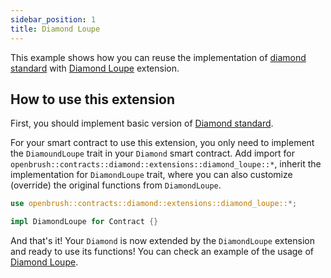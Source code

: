 ```yaml
---
sidebar_position: 1
title: Diamond Loupe
---
```


This example shows how you can reuse the implementation of [diamond standard](https://github.com/Supercolony-net/openbrush-contracts/tree/main/contracts/src/upgradeability/diamond) with [Diamond Loupe](https://github.com/Supercolony-net/openbrush-contracts/blob/main/contracts/src/upgradeability/diamond/extensions/diamond_loupe.rs) extension.

## How to use this extension

First, you should implement basic version of [Diamond standard](/smart-contracts/diamond).

For your smart contract to use this extension, you only need to implement the `DiamoundLoupe` trait in your
`Diamond` smart contract. Add import for `openbrush::contracts::diamond::extensions::diamond_loupe::*`,
inherit the implementation for `DiamondLoupe` trait, where you can also customize (override)
the original functions from `DiamondLoupe`.

```rust
use openbrush::contracts::diamond::extensions::diamond_loupe::*;

impl DiamondLoupe for Contract {}
```

And that's it! Your `Diamond` is now extended by the `DiamondLoupe` extension and ready to use its functions!
You can check an example of the usage of [Diamond Loupe](https://github.com/Supercolony-net/openbrush-contracts/tree/main/examples/diamond).
